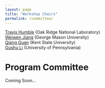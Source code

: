 ```yaml
---
layout: page
title: "Workshop Chairs"
permalink: /committee/
---
```


<a href = "https://www.ornl.gov/staff-profile/travis-s-humble">Travis Humble</a> (Oak Ridge National Laboratory)    
<a href = "https://www.gmu.edu/profiles/wjiang8">Weiwen Jiang</a> (George Mason University)     
<a href = "https://www.cs.kent.edu/~qguan/">Qiang Guan</a> (Kent State University)     
<a href = "https://sites.google.com/view/gushuli">Gushu Li</a> (University of Pennsylvania)


<h1>Program Committee</h1>
Coming Soon...
